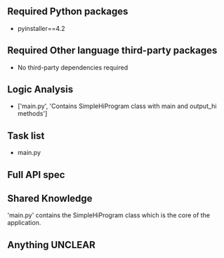 ## Required Python packages

- pyinstaller==4.2

## Required Other language third-party packages

- No third-party dependencies required

## Logic Analysis

- ['main.py', 'Contains SimpleHiProgram class with main and output_hi methods']

## Task list

- main.py

## Full API spec



## Shared Knowledge

'main.py' contains the SimpleHiProgram class which is the core of the application.

## Anything UNCLEAR



